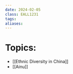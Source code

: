 ```yaml
---
date: 2024-02-05
class: EALL1231
tags: 
aliases:
---
```

# Topics:
- [[Ethnic Diversity in China]]
- [[Ainu]]


 